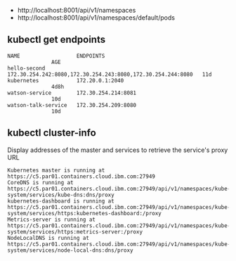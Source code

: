 
- http://localhost:8001/api/v1/namespaces
- http://localhost:8001/api/v1/namespaces/default/pods
## kubectl get endpoints
```
NAME                  ENDPOINTS                                                     AGE
hello-second          172.30.254.242:8080,172.30.254.243:8080,172.30.254.244:8080   11d
kubernetes            172.20.0.1:2040                                               4d8h
watson-service        172.30.254.214:8081                                           10d
watson-talk-service   172.30.254.209:8080                                           10d
```
## kubectl cluster-info 
Display addresses of the master and services to retrieve the service's proxy URL

```
Kubernetes master is running at https://c5.par01.containers.cloud.ibm.com:27949
CoreDNS is running at https://c5.par01.containers.cloud.ibm.com:27949/api/v1/namespaces/kube-system/services/kube-dns:dns/proxy
kubernetes-dashboard is running at https://c5.par01.containers.cloud.ibm.com:27949/api/v1/namespaces/kube-system/services/https:kubernetes-dashboard:/proxy
Metrics-server is running at https://c5.par01.containers.cloud.ibm.com:27949/api/v1/namespaces/kube-system/services/https:metrics-server:/proxy
NodeLocalDNS is running at https://c5.par01.containers.cloud.ibm.com:27949/api/v1/namespaces/kube-system/services/node-local-dns:dns/proxy

```
